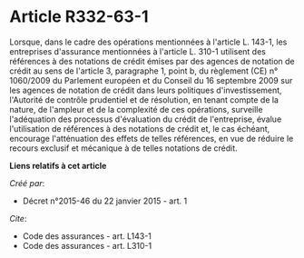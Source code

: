 # Article R332-63-1

Lorsque, dans le cadre des opérations mentionnées à l'article L. 143-1, les entreprises d'assurance mentionnées à l'article
L. 310-1 utilisent des références à des notations de crédit émises par des agences de notation de crédit au sens de l'article
3, paragraphe 1, point b, du règlement (CE) n° 1060/2009 du Parlement européen et du Conseil du 16 septembre 2009 sur les
agences de notation de crédit dans leurs politiques d'investissement, l'Autorité de contrôle prudentiel et de résolution, en
tenant compte de la nature, de l'ampleur et de la complexité de ces opérations, surveille l'adéquation des processus
d'évaluation du crédit de l'entreprise, évalue l'utilisation de références à des notations de crédit et, le cas échéant,
encourage l'atténuation des effets de telles références, en vue de réduire le recours exclusif et mécanique à de telles
notations de crédit.

**Liens relatifs à cet article**

_Créé par_:

  - Décret n°2015-46 du 22 janvier 2015 - art. 1

_Cite_:

  - Code des assurances - art. L143-1
  - Code des assurances - art. L310-1
